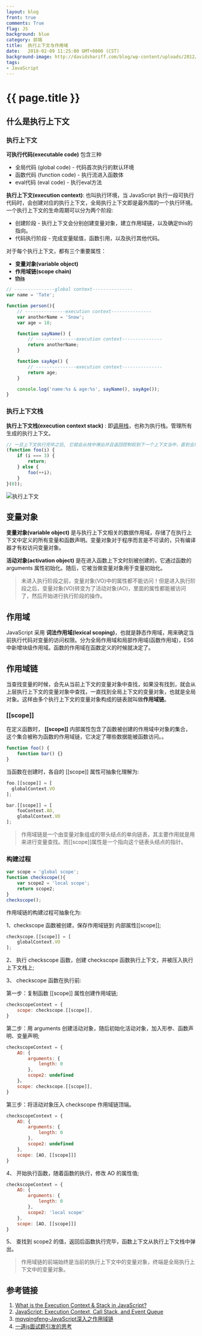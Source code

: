 ```yaml
---
layout: blog
front: true
comments: True
flag: JS
background: blue
category: 前端
title:  执行上下文与作用域
date:   2018-02-09 11:25:00 GMT+0800 (CST)
background-image: http://davidshariff.com/blog/wp-content/uploads/2012/06/es1.gif
tags:
- JavaScript
---
```

# {{ page.title }}

## 什么是执行上下文

### 执行上下文

**可执行代码(executable code)** 包含三种

* 全局代码 (global code) - 代码首次执行的默认环境
* 函数代码 (function code) - 执行流进入函数体
* eval代码 (eval code) - 执行eval方法

**执行上下文(execution context)**: 也叫执行环境，当 JavaScript 执行一段可执行代码时，会创建对应的执行上下文，全局执行上下文即是最外围的一个执行环境。一个执行上下文的生命周期可以分为两个阶段:

* 创建阶段 - 执行上下文会分别创建变量对象，建立作用域链，以及确定this的指向。
* 代码执行阶段 - 完成变量赋值，函数引用，以及执行其他代码。

对于每个执行上下文，都有三个重要属性：

* **变量对象(variable object)**
* **作用域链(scope chain)**
* **[this]( {{site.url}}/2018/01/30/js-this.html )**

```js
// ---------------global context---------------
var name = 'Tate';

function person(){
    // ---------------execution context---------------
    var anotherName = 'Snow';
    var age = 18;

    function sayName() {
        // ---------------execution context---------------
        return anotherName;
    }

    function sayAge() {
        // ---------------execution context---------------
        return age;
    }

    console.log('name:%s & age:%s', sayName(), sayAge());
}
```

### 执行上下文栈

**执行上下文栈(execution context stack)** : 即[调用栈]( {{site.url}}/2018/02/05/js-event-loop.html )，也称为执行栈。管理所有生成的执行上下文。

```js
// 一旦上下文执行完毕之后, 它就会从栈中弹出并且返回控制权到下一个上下文当中，直到全局上下文又再次被访问。
(function foo(i) {
    if (i === 3) {
        return;
    } else {
        foo(++i);
    }
}(0));
```

![执行上下文](http://davidshariff.com/blog/wp-content/uploads/2012/06/es1.gif)

## 变量对象

**变量对象(variable object)** 是与执行上下文相关的数据作用域，存储了在执行上下文中定义的所有变量和函数声明。变量对象对于程序而言是不可读的，只有编译器才有权访问变量对象。

**活动对象(activation object)** 是在进入函数上下文时刻被创建的，它通过函数的 arguments 属性初始化。随后，它被当做变量对象用于变量初始化。

> 未进入执行阶段之前，变量对象(VO)中的属性都不能访问！但是进入执行阶段之后，变量对象(VO)转变为了活动对象(AO)，里面的属性都能被访问了，然后开始进行执行阶段的操作。

## 作用域

JavaScript 采用 **词法作用域(lexical scoping)**，也就是静态作用域，用来确定当前执行代码对变量的访问权限。分为全局作用域和局部作用域(函数作用域)，ES6中新增块级作用域。函数的作用域在函数定义的时候就决定了。

## 作用域链

当查找变量的时候，会先从当前上下文的变量对象中查找，如果没有找到，就会从上层执行上下文的变量对象中查找，一直找到全局上下文的变量对象，也就是全局对象。这样由多个执行上下文的变量对象构成的链表就叫做**作用域链**。

### [[scope]]

在定义函数时， **[[scope]]** 内部属性包含了函数被创建的作用域中对象的集合，这个集合被称为函数的作用域链，它决定了哪些数据能被函数访问。。

```js
function foo() {
    function bar() {}
}
```

当函数在创建时，各自的 [[scope]] 属性可抽象化理解为:

```js
foo.[[scope]] = [
  globalContext.VO
];

bar.[[scope]] = [
    fooContext.AO,
    globalContext.VO
];
```

> 作用域链是一个由变量对象组成的带头结点的单向链表，其主要作用就是用来进行变量查找。而[[scope]]属性是一个指向这个链表头结点的指针。

### 构建过程

```js
var scope = 'global scope';
function checkscope(){
    var scope2 = 'local scope';
    return scope2;
}
checkscope();
```

作用域链的构建过程可抽象化为:

1、checkscope 函数被创建，保存作用域链到 内部属性[[scope]];

```js
checkscope.[[scope]] = [
    globalContext.VO
];
```

2、 执行 checkscope 函数，创建 checkscope 函数执行上下文，并被压入执行上下文栈上;

3、 checkscope 函数在执行前:

第一步：复制函数 [[scope]] 属性创建作用域链;

```js
checkscopeContext = {
    scope: checkscope.[[scope]],
}
```

第二步：用 arguments 创建活动对象，随后初始化活动对象，加入形参、函数声明、变量声明;

```js
checkscopeContext = {
    AO: {
        arguments: {
            length: 0
        },
        scope2: undefined
    }，
    scope: checkscope.[[scope]],
}
```

第三步：将活动对象压入 checkscope 作用域链顶端。

```js
checkscopeContext = {
    AO: {
        arguments: {
            length: 0
        },
        scope2: undefined
    },
    scope: [AO, [[scope]]]
}
```

4、 开始执行函数，随着函数的执行，修改 AO 的属性值;

```js
checkscopeContext = {
    AO: {
        arguments: {
            length: 0
        },
        scope2: 'local scope'
    },
    scope: [AO, [[scope]]]
}
```

5、 查找到 scope2 的值，返回后函数执行完毕，函数上下文从执行上下文栈中弹出。

> 作用域链的前端始终是当前的执行上下文中的变量对象，终端是全局执行上下文中的变量对象。

## 参考链接

1. [What is the Execution Context & Stack in JavaScript?](http://davidshariff.com/blog/what-is-the-execution-context-in-javascript/)
1. [JavaScript: Execution Context, Call Stack, and Event Queue](https://medium.com/@Alexandra2XU/javascript-execution-context-call-stack-and-event-queue-d58b672d76f7)
1. [mqyqingfeng-JavaScript深入之作用域链](https://github.com/mqyqingfeng/Blog/issues/6)
1. [一道js面试题引发的思考](https://github.com/kuitos/kuitos.github.io/issues/18)